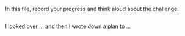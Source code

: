 In this file, record your progress and think aloud about
the challenge.

## <some title>
I looked over ... and then I wrote down a plan to ...
